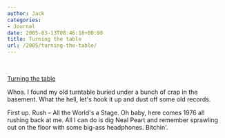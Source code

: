 ```yaml
---
author: Jack
categories:
- Journal
date: 2005-03-13T08:46:18+00:00
title: Turning the table
url: /2005/turning-the-table/
---
```


<div>
  <br /> <a href="https://www.flickr.com/photos/jbaty/6451771/" title="photo sharing"><img src="https://photos4.flickr.com/6451771_623958dedb_m.jpg" alt="" /></a></p> 
  
  <p>
    <a href="https://www.flickr.com/photos/jbaty/6451771/">Turning the table</a>
  </p>
</div>

Whoa. I found my old turntable buried under a bunch of crap in the basement. What the hell, let's hook it up and dust off some old records.

First up. Rush &#8211; All the World's a Stage. Oh baby, here comes 1976 all rushing back at me. All I can do is dig Neal Peart and remember sprawling out on the floor with some big-ass headphones. Bitchin'.